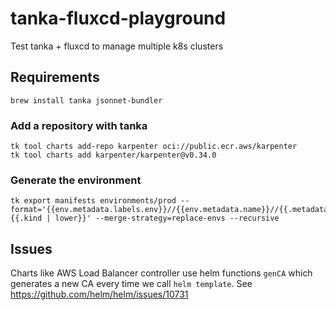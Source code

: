 # tanka-fluxcd-playground
Test tanka + fluxcd to manage multiple k8s clusters

## Requirements

```shell
brew install tanka jsonnet-bundler
```

### Add a repository with tanka
```shell
tk tool charts add-repo karpenter oci://public.ecr.aws/karpenter
tk tool charts add karpenter/karpenter@v0.34.0
```

### Generate the environment

```shell
tk export manifests environments/prod --format='{{env.metadata.labels.env}}//{{env.metadata.name}}//{{.metadata.name}}-{{.kind | lower}}' --merge-strategy=replace-envs --recursive
```

## Issues

Charts like AWS Load Balancer controller use helm functions `genCA` which generates a new CA every time we call `helm template`. See https://github.com/helm/helm/issues/10731
